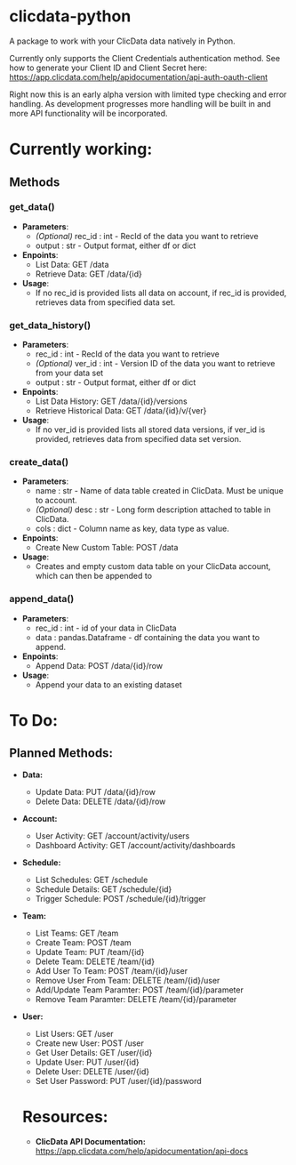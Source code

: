# clicdata-python
A package to work with your ClicData data natively in Python.

Currently only supports the Client Credentials authentication method. See how to generate your Client ID and Client Secret here: https://app.clicdata.com/help/apidocumentation/api-auth-oauth-client

Right now this is an early alpha version with limited type checking and error handling. As development progresses more handling will be built in and more API functionality will be incorporated.


# Currently working:

## Methods

### get_data()
* **Parameters**:
  * *(Optional)* rec_id : int - RecId of the data you want to retrieve
  * output : str - Output format, either df or dict
* **Enpoints**:
  * List Data: GET /data
  * Retrieve Data: GET /data/{id}
* **Usage**:
  * If no rec_id is provided lists all data on account, if rec_id is provided, retrieves data from specified data set.

### get_data_history()
* **Parameters**:
  * rec_id : int - RecId of the data you want to retrieve
  * *(Optional)* ver_id : int - Version ID of the data you want to retrieve from your data set
  * output : str - Output format, either df or dict
* **Enpoints**:
  * List Data History: GET /data/{id}/versions
  * Retrieve Historical Data: GET /data/{id}/v/{ver}
* **Usage**:
  * If no ver_id is provided lists all stored data versions, if ver_id is provided, retrieves data from specified data set version.

### create_data()
* **Parameters**:
  * name : str - Name of data table created in ClicData. Must be unique to account.
  * *(Optional)* desc : str - Long form description attached to table in ClicData.
  * cols : dict - Column name as key, data type as value.
* **Enpoints**:
  * Create New Custom Table: POST /data
* **Usage**:
  * Creates and empty custom data table on your ClicData account, which can then be appended to

### append_data()
* **Parameters**:
  * rec_id : int - id of your data in ClicData
  * data : pandas.Dataframe - df containing the data you want to append.
* **Enpoints**:
  * Append Data: POST /data/{id}/row
* **Usage**:
  * Append your data to an existing dataset

# To Do:

## Planned Methods:

* **Data:**
  * Update Data: PUT /data/{id}/row
  * Delete Data: DELETE /data/{id}/row
* **Account:**
  * User Activity: GET /account/activity/users
  * Dashboard Activity: GET /account/activity/dashboards
* **Schedule:**
  * List Schedules: GET /schedule
  * Schedule Details: GET /schedule/{id}
  * Trigger Schedule: POST /schedule/{id}/trigger
* **Team:**
  * List Teams: GET /team
  * Create Team: POST /team
  * Update Team: PUT /team/{id}
  * Delete Team: DELETE /team/{id}
  * Add User To Team: POST /team/{id}/user
  * Remove User From Team: DELETE /team/{id}/user
  * Add/Update Team Paramter: POST /team/{id}/parameter
  * Remove Team Paramter: DELETE /team/{id}/parameter
* **User:**
  * List Users: GET /user
  * Create new User: POST /user
  * Get User Details: GET /user/{id}
  * Update User: PUT /user/{id}
  * Delete User: DELETE /user/{id}
  * Set User Password: PUT /user/{id}/password
  
  
  # Resources:
  
  * **ClicData API Documentation:** https://app.clicdata.com/help/apidocumentation/api-docs
  
